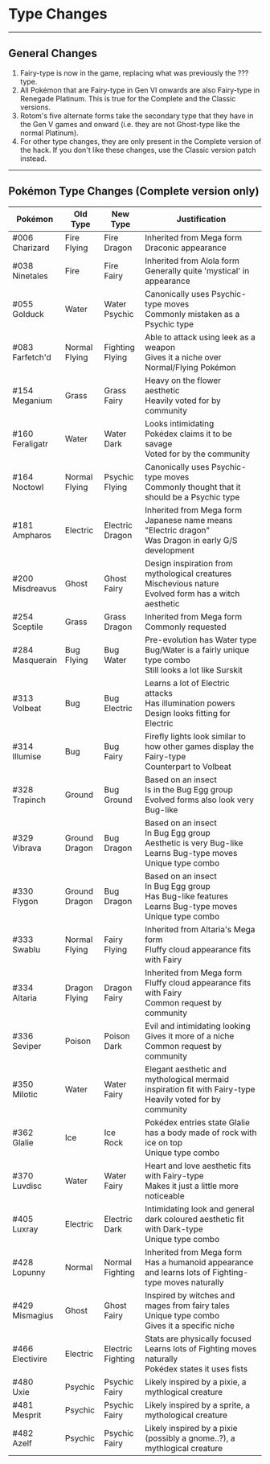 # Type Changes

---

## General Changes

1. Fairy-type is now in the game, replacing what was previously the ??? type.
1. All Pokémon that are Fairy-type in Gen VI onwards are also Fairy-type in Renegade Platinum. This is true for the Complete and the Classic versions.
1. Rotom's five alternate forms take the secondary type that they have in the Gen V games and onward (i.e. they are not Ghost-type like the normal Platinum).
1. For other type changes, they are only present in the Complete version of the hack. If you don't like these changes, use the Classic version patch instead.

---

## Pokémon Type Changes (Complete version only)

| Pokémon | Old Type | New Type | Justification |
| --- | --- | --- | --- |
| #006<br>Charizard | Fire<br>Flying | Fire<br>Dragon | Inherited from Mega form<br>Draconic appearance |
| #038<br>Ninetales | Fire | Fire<br>Fairy | Inherited from Alola form<br>Generally quite 'mystical' in appearance |
| #055<br>Golduck | Water | Water<br>Psychic | Canonically uses Psychic-type moves<br>Commonly mistaken as a Psychic type |
| #083<br>Farfetch'd | Normal<br>Flying | Fighting<br>Flying | Able to attack using leek as a weapon<br>Gives it a niche over Normal/Flying Pokémon |
| #154<br>Meganium | Grass | Grass<br>Fairy | Heavy on the flower aesthetic<br>Heavily voted for by community |
| #160<br>Feraligatr | Water | Water<br>Dark | Looks intimidating<br>Pokédex claims it to be savage<br>Voted for by the community |
| #164<br>Noctowl | Normal<br>Flying | Psychic<br>Flying | Canonically uses Psychic-type moves<br>Commonly thought that it should be a Psychic type |
| #181<br>Ampharos | Electric | Electric<br>Dragon | Inherited from Mega form<br>Japanese name means "Electric dragon"<br>Was Dragon in early G/S development |
| #200<br>Misdreavus | Ghost | Ghost<br>Fairy | Design inspiration from mythological creatures<br>Mischevious nature<br>Evolved form has a witch aesthetic |
| #254<br>Sceptile | Grass | Grass<br>Dragon | Inherited from Mega form<br>Commonly requested |
| #284<br>Masquerain | Bug<br>Flying | Bug<br>Water | Pre-evolution has Water type<br>Bug/Water is a fairly unique type combo<br>Still looks a lot like Surskit |
| #313<br>Volbeat | Bug | Bug<br>Electric | Learns a lot of Electric attacks<br>Has illumination powers<br>Design looks fitting for Electric |
| #314<br>Illumise | Bug | Bug<br>Fairy | Firefly lights look similar to how other games display the Fairy-type<br>Counterpart to Volbeat |
| #328<br>Trapinch | Ground | Bug<br>Ground | Based on an insect<br>Is in the Bug Egg group<br>Evolved forms also look very Bug-like |
| #329<br>Vibrava | Ground<br>Dragon | Bug<br>Dragon | Based on an insect<br>In Bug Egg group<br>Aesthetic is very Bug-like<br>Learns Bug-type moves<br>Unique type combo |
| #330<br>Flygon | Ground<br>Dragon | Bug<br>Dragon | Based on an insect<br>In Bug Egg group<br>Has Bug-like features<br>Learns Bug-type moves<br>Unique type combo |
| #333<br>Swablu | Normal<br>Flying | Fairy<br>Flying | Inherited from Altaria's Mega form<br>Fluffy cloud appearance fits with Fairy |
| #334<br>Altaria | Dragon<br>Flying | Dragon<br>Fairy | Inherited from Mega form<br>Fluffy cloud appearance fits with Fairy<br>Common request by community |
| #336<br>Seviper | Poison | Poison<br>Dark | Evil and intimidating looking<br>Gives it more of a niche<br>Common request by community |
| #350<br>Milotic | Water | Water<br>Fairy | Elegant aesthetic and mythological mermaid inspiration fit with Fairy-type<br>Heavily voted for by community |
| #362<br>Glalie | Ice | Ice<br>Rock | Pokédex entries state Glalie has a body made of rock with ice on top<br>Unique type combo |
| #370<br>Luvdisc | Water | Water<br>Fairy | Heart and love aesthetic fits with Fairy-type<br>Makes it just a little more noticeable |
| #405<br>Luxray | Electric | Electric<br>Dark | Intimidating look and general dark coloured aesthetic fit with Dark-type<br>Unique type combo |
| #428<br>Lopunny | Normal | Normal<br>Fighting | Inherited from Mega form<br>Has a humanoid appearance and learns lots of Fighting-type moves naturally |
| #429<br>Mismagius | Ghost | Ghost<br>Fairy | Inspired by witches and mages from fairy tales<br>Unique type combo<br>Gives it a specific niche |
| #466<br>Electivire | Electric | Electric<br>Fighting | Stats are physically focused<br>Learns lots of Fighting moves naturally<br>Pokédex states it uses fists |
| #480<br>Uxie | Psychic | Psychic<br>Fairy | Likely inspired by a pixie, a mythlogical creature |
| #481<br>Mesprit | Psychic | Psychic<br>Fairy | Likely inspired by a sprite, a mythological creature |
| #482<br>Azelf | Psychic | Psychic<br>Fairy | Likely inspired by a pixie (possibly a gnome..?), a mythlogical creature |
